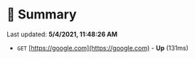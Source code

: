 # 📖 Summary
Last updated: **5/4/2021, 11:48:26 AM**

- `GET` [https://google.com](https://google.com) - **Up** (131ms)
